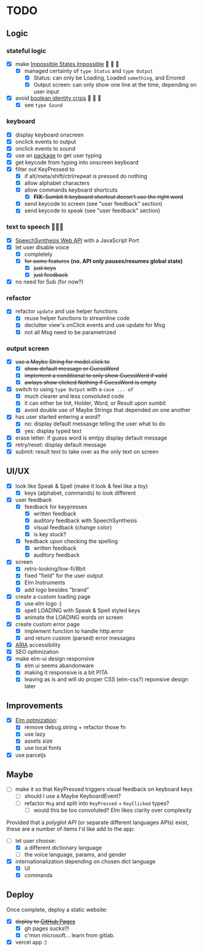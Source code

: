 # TODO

## Logic

### stateful logic

- [x] make
      [Impossible States Impossible](https://sporto.github.io/elm-patterns/basic/impossible-states.html)
      🎉 🎉 🎉
  - [x] managed certainty of `type Status` and `type Output`
    - [x] Status: can only be Loading, Loaded `something`, and Errored
    - [x] Output screen: can only show one line at the time, depending on user
          input
- [x] avoid
      [boolean identity crisis](https://www.youtube.com/watch?v=6TDKHGtAxeg) 🥳
      🥳 🥳
  - [x] see `type Sound`

### keyboard

- [x] display keyboard onscreen
- [x] onclick events to output
- [x] onclick events to sound
- [x] use an
      [package](https://package.elm-lang.org/packages/Gizra/elm-keyboard-event/latest/)
      to get user typing
- [x] get keycode from typing into onscreen keyboard
- [x] filter out KeyPressed to
  - [x] if alt/meta/shift/ctrl/repeat is pressed do nothing
  - [x] allow alphabet characters
  - [x] allow commands keyboard shortcuts
    - [x] ~~**FIX**: Sumbit It keyboard shortcut doesn't use the right word~~
  - [x] send keycode to screen (see "user feedback" section)
  - [x] send keycode to speak (see "user feedback" section)

### text to speech 🤖🤖🤖

- [x] [SpeechSynthesis Web API](https://developer.mozilla.org/en-US/docs/Web/API/SpeechSynthesis)
      with a JavaScript Port
- [x] let user disable voice
  - [x] completely
  - [x] ~~for some features~~ **(no. API only pauses/resumes global state)**
    - [x] ~~just keys~~
    - [x] ~~just feedback~~
- [x] no need for Sub (for now?)

### refactor

- [x] refactor `update` and use helper functions
  - [x] reuse helper functions to streamline code
  - [x] declutter view's onClick events and use update for Msg
  - [x] not all Msg need to be parametrized

### output screen

- [x] ~~use a Maybe String for model.click to~~
  - [x] ~~show default message or GuessWord~~
  - [x] ~~implement a conditional to only show GuessWord if valid~~
  - [x] ~~awlays show clicked Nothing if GuessWord is empty~~
- [x] switch to using `type Output` with a `case ... of`
  - [x] much clearer and less convoluted code
  - [x] it can either be Init, Holder, Word, or Result upon sumbit
  - [x] avoid double use of Maybe Strings that depended on one another
- [x] has user started entering a word?
  - [x] no: display default messasge telling the user what to do
  - [x] yes: display typed text
- [x] erase letter: if guess word is emtpy display default message
- [x] retry/reset: display default message
- [x] submit: result text to take over as the only text on screen

## UI/UX

- [x] look like Speak & Spell (make it look & feel like a toy)
  - [x] keys (alphabet, commands) to look different
- [x] user feedback
  - [x] feedback for keypresses
    - [x] written feedback
    - [x] auditory feedback with SpeechSynthesis
    - [x] visual feedback (change color)
    - [x] is key stuck?
  - [x] feedback upon checking the spelling
    - [x] written feedback
    - [x] auditory feedback
- [x] screen
  - [x] retro-looking/low-fi/8bit
  - [x] fixed "field" for the user output
  - [x] Elm Instruments
  - [x] add logo besides "brand"
- [x] create a custom loading page
  - [x] use elm logo :)
  - [x] spell LOADING with Speak & Spell styled keys
  - [x] animate the LOADING words on screen
- [x] create custom error page
  - [x] implement function to handle http.error
  - [x] and return custom (parsed) error messages
- [x] [ARIA](https://developer.mozilla.org/en-US/docs/Web/Accessibility/ARIA)
      accessibility
- [x] SEO optimization
- [x] make elm-ui design responsive
  - [x] elm ui seems abandonware
  - [x] making it responsive is a bit PITA
  - [x] leaving as is and will do proper CSS (elm-css?) reponsive design later

## Improvements

- [x] [Elm optmization](https://guide.elm-lang.org/optimization/):
  - [x] remove debug.string + refactor those fn
  - [x] use lazy
  - [x] assets size
  - [x] use local fonts
- [x] use parceljs

## Maybe

- [ ] make it so that KeyPressed triggers visual feedback on keyboard keys
  - [ ] should I use a Maybe KeyboardEvent?
  - [ ] refactor `Msg` and split into `KeyPressed` + `KeyClicked` types?
    - [ ] would this be too convoluted? Elm likes clarity over complexity

Provided that a _polyglot API_ (or separate different languages APIs) exist,
these are a number of items I'd like add to the app:

- [ ] let user choose:
  - [x] a different dictionary language
  - [ ] the voice language, params, and gender
- [x] internationalization depending on chosen dict language
  - [x] UI
  - [x] commands

## Deploy

Once complete, deploy a static website:

- [x] ~~deploy to [GitHub Pages](https://docs.github.com/en/pages)~~
  - [x] gh pages sucks!!!
  - [x] c'mon microsoft... learn from gitlab.
- [x] vercel app :)
